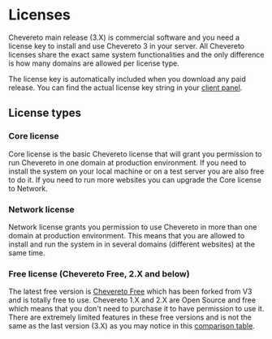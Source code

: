 Licenses
========

Chevereto main release (3.X) is commercial software and you need a license key to install and use Chevereto 3 in your server. All Chevereto licenses share the exact same system functionalities and the only difference is how many domains are allowed per license type.

The license key is automatically included when you download any paid release. You can find the actual license key string in your [client panel](https://chevereto.com/panel/license).

License types
-------------

### Core license

Core license is the basic Chevereto license that will grant you permission to run Chevereto in one domain at production environment. If you need to install the system on your local machine or on a test server you are also free to do it. If you need to run more websites you can upgrade the Core license to Network.

### Network license

Network license grants you permission to use Chevereto in more than one domain at production environment. This means that you are allowed to install and run the system in in several domains (different websites) at the same time.

### Free license (Chevereto Free, 2.X and below)

The latest free version is [Chevereto Free](https://chevereto.com/free) which has been forked from V3 and is totally free to use. Chevereto 1.X and 2.X are Open Source and free which means that you don't need to purchase it to have permission to use it. There are extremely limited features in these free versions and is not the same as the last version (3.X) as you may notice in this [comparison table](https://chevereto.com/free).